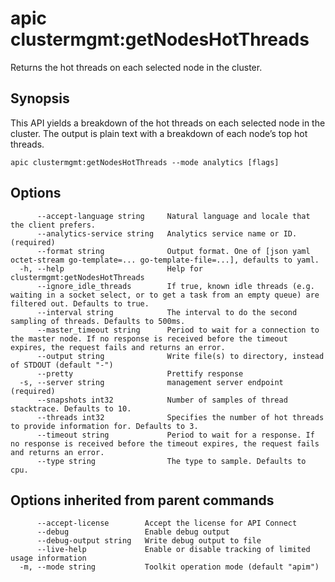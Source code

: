 # apic clustermgmt:getNodesHotThreads

Returns the hot threads on each selected node in the cluster.

## Synopsis

This API yields a breakdown of the hot threads on each selected node in the cluster. The output is plain text with a breakdown of each node’s top hot threads.

```
apic clustermgmt:getNodesHotThreads --mode analytics [flags]
```

## Options

```
      --accept-language string     Natural language and locale that the client prefers.
      --analytics-service string   Analytics service name or ID. (required)
      --format string              Output format. One of [json yaml octet-stream go-template=... go-template-file=...], defaults to yaml.
  -h, --help                       Help for clustermgmt:getNodesHotThreads
      --ignore_idle_threads        If true, known idle threads (e.g. waiting in a socket select, or to get a task from an empty queue) are filtered out. Defaults to true.
      --interval string            The interval to do the second sampling of threads. Defaults to 500ms.
      --master_timeout string      Period to wait for a connection to the master node. If no response is received before the timeout expires, the request fails and returns an error.
      --output string              Write file(s) to directory, instead of STDOUT (default "-")
      --pretty                     Prettify response
  -s, --server string              management server endpoint (required)
      --snapshots int32            Number of samples of thread stacktrace. Defaults to 10.
      --threads int32              Specifies the number of hot threads to provide information for. Defaults to 3.
      --timeout string             Period to wait for a response. If no response is received before the timeout expires, the request fails and returns an error.
      --type string                The type to sample. Defaults to cpu.
```

## Options inherited from parent commands

```
      --accept-license        Accept the license for API Connect
      --debug                 Enable debug output
      --debug-output string   Write debug output to file
      --live-help             Enable or disable tracking of limited usage information
  -m, --mode string           Toolkit operation mode (default "apim")
```
